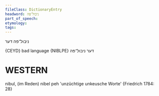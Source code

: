 ```yaml
---
fileClass: DictionaryEntry
headword: ניבול־פּה
part_of_speech: 
etymology: 
tags: 
---
```

ניבול־פּה
דער

{CEYD}
bad language {NIBLPE} דער ניבול־פּה

WESTERN
========

nibul, (im Reden) nibel peh 'unzüchtige unkeusche Worte' {Friedrich 1784: 28}